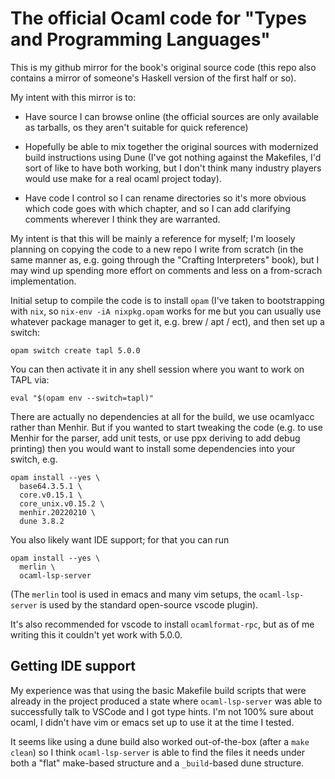 # The official Ocaml code for "Types and Programming Languages"

This is my github mirror for the book's original source code
(this repo also contains a mirror of someone's Haskell version
of the first half or so).

My intent with this mirror is to:

- Have source I can browse online (the official sources are
  only available as tarballs, os they aren't suitable for
  quick reference)

- Hopefully be able to mix together the original sources
  with modernized build instructions using Dune (I've got
  nothing against the Makefiles, I'd sort of like to have
  both working, but I don't think many industry players would
  use make for a real ocaml project today).

- Have code I control so I can rename directories so it's more
  obvious which code goes with which chapter, and so I can add
  clarifying comments wherever I think they are warranted.

My intent is that this will be mainly a reference for myself;
I'm loosely planning on copying the code to a new repo I write
from scratch (in the same manner as, e.g. going through the
"Crafting Interpreters" book), but I may wind up spending
more effort on comments and less on a from-scrach implementation.

Initial setup to compile the code is to install `opam` (I've
taken to bootstrapping with `nix`, so `nix-env -iA nixpkg.opam`
works for me but you can usually use whatever package manager
to get it, e.g. brew / apt / ect), and then set up a switch:
```
opam switch create tapl 5.0.0
```

You can then activate it in any shell session where you want
to work on TAPL via:
```
eval "$(opam env --switch=tapl)"
```

There are actually no dependencies at all for the build, we use ocamlyacc
rather than Menhir. But if you wanted to start tweaking the code (e.g. to use
Menhir for the parser, add unit tests, or use ppx deriving to add debug
printing) then you would want to install some dependencies into your switch,
e.g.
```
opam install --yes \
  base64.3.5.1 \
  core.v0.15.1 \
  core_unix.v0.15.2 \
  menhir.20220210 \
  dune 3.8.2
```

You also likely want IDE support; for that you can run
```
opam install --yes \
  merlin \
  ocaml-lsp-server
```
(The `merlin` tool is used in emacs and many vim setups, the
`ocaml-lsp-server` is used by the standard open-source vscode plugin).

It's also recommended for vscode to install `ocamlformat-rpc`, but as
of me writing this it couldn't yet work with 5.0.0.

## Getting IDE support

My experience was that using the basic Makefile build scripts that were
already in the project produced a state where `ocaml-lsp-server` was
able to successfully talk to VSCode and I got type hints. I'm not 100%
sure about ocaml, I didn't have vim or emacs set up to use it at the
time I tested.

It seems like using a dune build also worked out-of-the-box (after
a `make clean`) so I think `ocaml-lsp-server` is able to find
the files it needs under both a "flat" make-based structure and
a `_build`-based dune structure.
